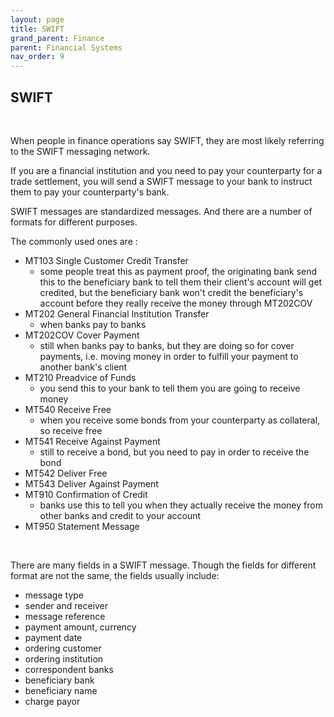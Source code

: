 ```yaml
---
layout: page
title: SWIFT
grand_parent: Finance
parent: Financial Systems
nav_order: 9
---
```


## SWIFT

<br />

When people in finance operations say SWIFT, they are most likely referring to the SWIFT messaging network.

If you are a financial institution and you need to pay your counterparty for a trade settlement, you will send a SWIFT message to your bank to instruct them to pay your counterparty's bank.

SWIFT messages are standardized messages. And there are a number of formats for different purposes.

The commonly used ones are :

- MT103 Single Customer Credit Transfer 
  - some people treat this as payment proof, the originating bank send this to the beneficiary bank to tell them their client's account will get credited, but the beneficiary bank won't credit the beneficiary's account before they really receive the money through MT202COV
- MT202 General Financial Institution Transfer 
  - when banks pay to banks
- MT202COV Cover Payment
  - still when banks pay to banks, but they are doing so for cover payments, i.e. moving money in order to fulfill your payment to another bank's client
- MT210 Preadvice of Funds
  - you send this to your bank to tell them you are going to receive money
- MT540 Receive Free
  - when you receive some bonds from your counterparty as collateral, so receive free
- MT541 Receive Against Payment
  - still to receive a bond, but you need to pay in order to receive the bond
- MT542 Deliver Free
- MT543 Deliver Against Payment
- MT910 Confirmation of Credit
  - banks use this to tell you when they actually receive the money from other banks and credit to your account
- MT950 Statement Message

<br />

There are many fields in a SWIFT message. Though the fields for different format are not the same, the fields usually include:
- message type
- sender and receiver
- message reference
- payment amount, currency
- payment date
- ordering customer
- ordering institution
- correspondent banks
- beneficiary bank
- beneficiary name
- charge payor

